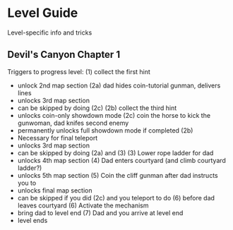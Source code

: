 # Level Guide
Level-specific info and tricks

## Devil's Canyon Chapter 1
Triggers to progress level:
(1) collect the first hint
* unlock 2nd map section
(2a) dad hides coin-tutorial gunman, delivers lines
* unlocks 3rd map section
* can be skipped by doing (2c)
(2b) collect the third hint
* unlocks coin-only showdown mode
(2c) coin the horse to kick the gunwoman, dad knifes second enemy
* permanently unlocks full showdown mode if completed (2b)
* Necessary for final teleport
* unlocks 3rd map section
* can be skipped by doing (2a) and (3)
(3) Lower rope ladder for dad
* unlocks 4th map section
(4) Dad enters courtyard (and climb courtyard ladder?)
* unlocks 5th map section
(5) Coin the cliff gunman after dad instructs you to
* unlocks final map section
* can be skipped if you did (2c) and you teleport to do (6) before dad leaves courtyard
(6) Activate the mechanism
* bring dad to level end
(7) Dad and you arrive at level end
* level ends



